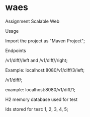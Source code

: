 # waes

Assignment Scalable Web			
	
Usage

Import the project as "Maven Project";

Endpoints

<host>/v1/diff/<ID>/left and <host>/v1/diff/<ID>/right; 

Example: localhost:8080/v1/diff/3/left;
	
<host>/v1/diff/<ID>;

example: localhost:8080/v1/diff/1;
	
H2 memory database used for test

Ids stored for test: 1, 2, 3, 4, 5;
